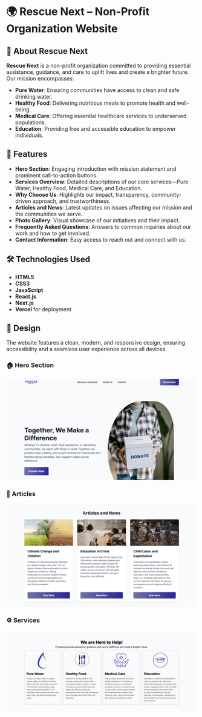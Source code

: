 # 🌍 Rescue Next – Non-Profit Organization Website

## 📌 About Rescue Next
**Rescue Next** is a non-profit organization committed to providing essential assistance, guidance, and care to uplift lives and create a brighter future. Our mission encompasses:

- **Pure Water**: Ensuring communities have access to clean and safe drinking water.
- **Healthy Food**: Delivering nutritious meals to promote health and well-being.
- **Medical Care**: Offering essential healthcare services to underserved populations.
- **Education**: Providing free and accessible education to empower individuals.

## 🚀 Features
- **Hero Section**: Engaging introduction with mission statement and prominent call-to-action buttons.
- **Services Overview**: Detailed descriptions of our core services—Pure Water, Healthy Food, Medical Care, and Education.
- **Why Choose Us**: Highlights our impact, transparency, community-driven approach, and trustworthiness.
- **Articles and News**: Latest updates on issues affecting our mission and the communities we serve.
- **Photo Gallery**: Visual showcase of our initiatives and their impact.
- **Frequently Asked Questions**: Answers to common inquiries about our work and how to get involved.
- **Contact Information**: Easy access to reach out and connect with us.

## 🛠️ Technologies Used
- **HTML5**
- **CSS3**
- **JavaScript**
- **React.js**
- **Next.js**
- **Vercel** for deployment

## 🎨 Design
The website features a clean, modern, and responsive design, ensuring accessibility and a seamless user experience across all devices.

### 🏠 Hero Section
![Hero Section](https://github.com/Ayagassar/Rescue-Next/blob/main/herosection.png?raw=true)


### 📝 Articles
![Articles](https://github.com/Ayagassar/Rescue-Next/blob/main/articles.png?raw=true) 

### ⚙️ Services
![Services](https://github.com/Ayagassar/Rescue-Next/blob/main/services.png?raw=true)


